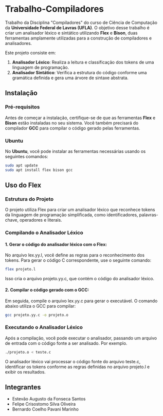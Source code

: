 # Trabalho-Compiladores

Trabalho da Disciplina "Compiladores" do curso de Ciência de Computação da **Universidade Federal de Lavras (UFLA)**. O objetivo desse trabalho é criar um analisador léxico e sintático utilizando **Flex** e **Bison**, duas ferramentas amplamente utilizadas para a construção de compiladores e analisadores.

Este projeto consiste em:

1. **Analisador Léxico**: Realiza a leitura e classificação dos tokens de uma linguagem de programação.
2. **Analisador Sintático**: Verifica a estrutura do código conforme uma gramática definida e gera uma árvore de sintaxe abstrata.

## Instalação

### Pré-requisitos

Antes de começar a instalação, certifique-se de que as ferramentas **Flex** e **Bison** estão instaladas no seu sistema. Você também precisará do compilador **GCC** para compilar o código gerado pelas ferramentas.

### Ubuntu

No **Ubuntu**, você pode instalar as ferramentas necessárias usando os seguintes comandos:

```bash
sudo apt update
sudo apt install flex bison gcc
```

## Uso do Flex

### Estrutura do Projeto

O projeto utiliza Flex para criar um analisador léxico que reconhece tokens da linguagem de programação simplificada, como identificadores, palavras-chave, operadores e literais.

### Compilando o Analisador Léxico

#### 1. Gerar o código do analisador léxico com o Flex:

No arquivo lex.yy.l, você define as regras para o reconhecimento dos tokens. Para gerar o código C correspondente, use o seguinte comando:

```bash
flex projeto.l
```
Isso cria o arquivo projeto.yy.c, que contém o código do analisador léxico.

#### 2. Compilar o código gerado com o GCC:

Em seguida, compile o arquivo lex.yy.c para gerar o executável. O comando abaixo utiliza o GCC para compilar:

```bash
gcc projeto.yy.c -o projeto.o
```

### Executando o Analisador Léxico

Após a compilação, você pode executar o analisador, passando um arquivo de entrada com o código fonte a ser analisado. Por exemplo.

```bash
./projeto.o < teste.c
```

O analisador léxico vai processar o código fonte do arquivo teste.c, identificar os tokens conforme as regras definidas no arquivo projeto.l e exibir os resultados.

## Integrantes

- Estevão Augusto da Fonseca Santos
- Felipe Crisostomo Silva Oliveira
- Bernardo Coelho Pavani Marinho